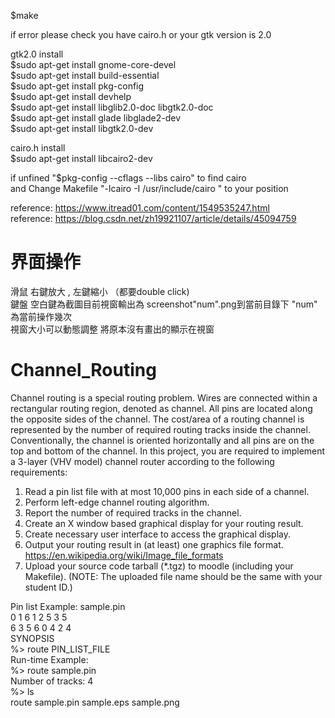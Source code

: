$make

if error please check you have cairo.h or your gtk version is 2.0 

gtk2.0 install \
$sudo apt-get install gnome-core-devel \
$sudo apt-get install build-essential \
$sudo apt-get install pkg-config \
$sudo apt-get install devhelp \
$sudo apt-get install libglib2.0-doc libgtk2.0-doc \
$sudo apt-get install glade libglade2-dev \
$sudo apt-get install libgtk2.0-dev 

cairo.h install \
$sudo apt-get install libcairo2-dev

if unfined "$pkg-config --cflags --libs cairo" to find cairo \
and Change Makefile "-lcairo -I /usr/include/cairo " to your position 

reference: https://www.itread01.com/content/1549535247.html \
reference: https://blog.csdn.net/zh19921107/article/details/45094759 

# 界面操作
滑鼠 右鍵放大 , 左鍵縮小 （都要double click)\
鍵盤 空白鍵為截圖目前視窗輸出為 screenshot"num".png到當前目錄下  "num" 為當前操作幾次\
視窗大小可以動態調整 將原本沒有畫出的顯示在視窗

# Channel_Routing
Channel routing is a special routing problem. Wires are connected within a rectangular
routing region, denoted as channel. All pins are located along the opposite sides of the
channel. The cost/area of a routing channel is represented by the number of required routing
tracks inside the channel. Conventionally, the channel is oriented horizontally and all pins are
on the top and bottom of the channel. In this project, you are required to implement a 3-layer
(VHV model) channel router according to the following requirements:

1. Read a pin list file with at most 10,000 pins in each side of a channel.
2. Perform left-edge channel routing algorithm.
3. Report the number of required tracks in the channel.
4. Create an X window based graphical display for your routing result.
5. Create necessary user interface to access the graphical display.
6. Output your routing result in (at least) one graphics file format.
https://en.wikipedia.org/wiki/Image_file_formats
7. Upload your source code tarball (*.tgz) to moodle (including your Makefile).
(NOTE: The uploaded file name should be the same with your student ID.)


Pin list Example: sample.pin \
0 1 6 1 2 5 3 5 \
6 3 5 6 0 4 2 4 \
SYNOPSIS \
%> route PIN_LIST_FILE \
Run-time Example: \
%> route sample.pin \
Number of tracks: 4 \
%> ls \
route sample.pin sample.eps sample.png 
